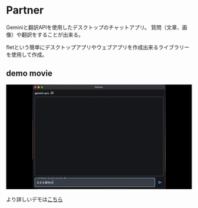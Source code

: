 # Partner

Geminiと翻訳APIを使用したデスクトップのチャットアプリ。
質問（文章、画像）や翻訳をすることが出来る。

fletという簡単にデスクトップアプリやウェブアプリを作成出来るライブラリーを使用して作成。


## demo movie

![demo](./demo/ezgif.com-video-to-gif-converter.gif)

より詳しいデモは[こちら](https://youtu.be/sfqr9l-lUvU)
